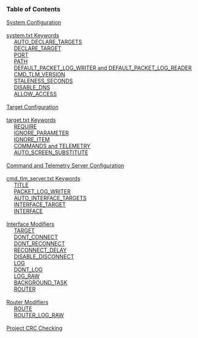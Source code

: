 ### Table of Contents

<span>[System Configuration](#system-configuration)</span><br/>
<br/>
<span>[system.txt Keywords](#system.txt-keywords)</span><br/>
&nbsp;&nbsp;&nbsp;&nbsp; [AUTO_DECLARE_TARGETS](#autodeclaretargets)<br/>
&nbsp;&nbsp;&nbsp;&nbsp; [DECLARE_TARGET](#declaretarget)<br/>
&nbsp;&nbsp;&nbsp;&nbsp; [PORT](#port)<br/>
&nbsp;&nbsp;&nbsp;&nbsp; [PATH](#path)<br/>
&nbsp;&nbsp;&nbsp;&nbsp; [DEFAULT_PACKET_LOG_WRITER and DEFAULT_PACKET_LOG_READER](#defaultpacketlogwriter-and-defaultpacketlogreader)<br/>
&nbsp;&nbsp;&nbsp;&nbsp; [CMD_TLM_VERSION](#cmdtlmversion)<br/>
&nbsp;&nbsp;&nbsp;&nbsp; [STALENESS_SECONDS](#stalenessseconds)<br/>
&nbsp;&nbsp;&nbsp;&nbsp; [DISABLE_DNS](#disabledns)<br/>
&nbsp;&nbsp;&nbsp;&nbsp; [ALLOW_ACCESS](#allowaccess)<br/>
<br/>
<span>[Target Configuration](#target-configuration)</span><br/>
<br/>
<span>[target.txt Keywords](#target.txt-keywords)</span><br/>
&nbsp;&nbsp;&nbsp;&nbsp; [REQUIRE](#require)<br/>
&nbsp;&nbsp;&nbsp;&nbsp; [IGNORE_PARAMETER](#ignoreparameter)<br/>
&nbsp;&nbsp;&nbsp;&nbsp; [IGNORE_ITEM](#ignoreitem)<br/>
&nbsp;&nbsp;&nbsp;&nbsp; [COMMANDS and TELEMETRY](#commands-and-telemetry)<br/>
&nbsp;&nbsp;&nbsp;&nbsp; [AUTO_SCREEN_SUBSTITUTE](#autoscreensubstitute)<br/>
<br/>
<span>[Command and Telemetry Server Configuration](#command-and-telemetry-server-configuration)</span><br/>
<br/>
<span>[cmd_tlm_server.txt Keywords](#cmdtlmserver.txt-keywords)</span><br/>
&nbsp;&nbsp;&nbsp;&nbsp; [TITLE](#title)<br/>
&nbsp;&nbsp;&nbsp;&nbsp; [PACKET_LOG_WRITER](#packetlogwriter)<br/>
&nbsp;&nbsp;&nbsp;&nbsp; [AUTO_INTERFACE_TARGETS](#autointerfacetargets)<br/>
&nbsp;&nbsp;&nbsp;&nbsp; [INTERFACE_TARGET](#interfacetarget)<br/>
&nbsp;&nbsp;&nbsp;&nbsp; [INTERFACE](#interface)<br/>
<br/>
<span>[Interface Modifiers](#interface-modifiers)</span><br/>
&nbsp;&nbsp;&nbsp;&nbsp; [TARGET](#target)<br/>
&nbsp;&nbsp;&nbsp;&nbsp; [DONT_CONNECT](#dontconnect)<br/>
&nbsp;&nbsp;&nbsp;&nbsp; [DONT_RECONNECT](#dontreconnect)<br/>
&nbsp;&nbsp;&nbsp;&nbsp; [RECONNECT_DELAY](#reconnectdelay)<br/>
&nbsp;&nbsp;&nbsp;&nbsp; [DISABLE_DISCONNECT](#disabledisconnect)<br/>
&nbsp;&nbsp;&nbsp;&nbsp; [LOG](#log)<br/>
&nbsp;&nbsp;&nbsp;&nbsp; [DONT_LOG](#dontlog)<br/>
&nbsp;&nbsp;&nbsp;&nbsp; [LOG_RAW](#lograw)<br/>
&nbsp;&nbsp;&nbsp;&nbsp; [BACKGROUND_TASK](#backgroundtask)<br/>
&nbsp;&nbsp;&nbsp;&nbsp; [ROUTER](#router)<br/>
<br/>
<span>[Router Modifiers](#router-modifiers)</span><br/>
&nbsp;&nbsp;&nbsp;&nbsp; [ROUTE](#route)<br/>
&nbsp;&nbsp;&nbsp;&nbsp; [ROUTER_LOG_RAW](#routerlograw)<br/>
<br/>
<span>[Project CRC Checking](#project-crc-checking)</span><br/>
